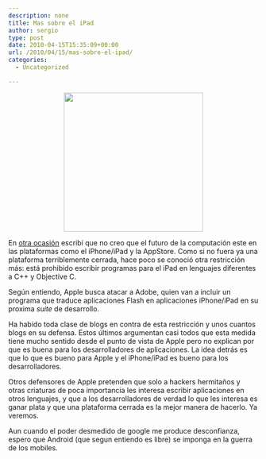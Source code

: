 ```yaml
---
description: none
title: Mas sobre el iPad
author: sergio
type: post
date: 2010-04-15T15:35:09+00:00
url: /2010/04/15/mas-sobre-el-ipad/
categories:
  - Uncategorized

---
```

<p style="text-align: center">
  <a href="http://blog.crazyrobot.net/files/2010/04/steve-jobs.jpg"><img class="aligncenter size-full wp-image-234" src="http://blog.crazyrobot.net/files/2010/04/steve-jobs.jpg" alt="" width="280" height="280" srcset="http://blog.crazyrobot.net/files/2010/04/steve-jobs-150x150.jpg 150w, http://blog.crazyrobot.net/files/2010/04/steve-jobs-300x300.jpg 300w, http://blog.crazyrobot.net/files/2010/04/steve-jobs.jpg 400w" sizes="(max-width: 280px) 100vw, 280px" /></a>
</p>

En [otra ocasión][1] escribí que no creo que el futuro de la computación este en las plataformas como el iPhone/iPad y la AppStore. Como si no fuera ya una plataforma terriblemente cerrada, hace poco se conoció otra restricción más: está prohibido escribir programas para el iPad en lenguajes diferentes a C++ y Objective C.

Según entiendo, Apple busca atacar a Adobe, quien van a incluir un programa que traduce aplicaciones Flash en aplicaciones iPhone/iPad en su proxima _suite_ de desarrollo.

Ha habido toda clase de blogs en contra de esta restricción y unos cuantos blogs en su defensa. Estos últimos argumentan casi todos que esta medida tiene mucho sentido desde el punto de vista de Apple pero no explican por que es buena para los desarrolladores de aplicaciones. La idea detrás es que lo que es bueno para Apple y el iPhone/iPad es bueno para los desarrolladores.

Otros defensores de Apple pretenden que solo a hackers hermitaños y otras criaturas de poca importancia les interesa escribir aplicaciones en otros lenguajes, y que a los desarrolladores de verdad lo que les interesa es ganar plata y que una plataforma cerrada es la mejor manera de hacerlo. Ya veremos.

Aun cuando el poder desmedido de google me produce desconfianza, espero que Android (que segun entiendo es libre) se imponga en la guerra de los mobiles.

 [1]: http://blog.crazyrobot.net/?p=11
